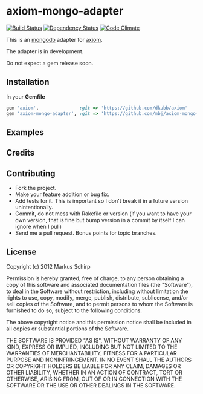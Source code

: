 axiom-mongo-adapter
=====================

[![Build Status](https://secure.travis-ci.org/mbj/axiom-mongo-adapter.png?branch=master)](http://travis-ci.org/mbj/axiom-mongo-adapter)
[![Dependency Status](https://gemnasium.com/mbj/axiom-mongo-adapter.png)](https://gemnasium.com/mbj/axiom-mongo-adapter)
[![Code Climate](https://codeclimate.com/github/mbj/axiom-mongo-adapter.png)](https://codeclimate.com/github/mbj/axiom-mongo-adapter)

This is an [mongodb](http://mongodb.org) adapter for [axiom](http://github.com/dkubb/axiom).

The adapter is in development.

Do not expect a gem release soon.

Installation
------------

In your **Gemfile**

``` ruby
gem 'axiom',               :git => 'https://github.com/dkubb/axiom'
gem 'axiom-mongo-adapter', :git => 'https://github.com/mbj/axiom-mongo-adapter'
```

Examples
--------

Credits
-------

Contributing
-------------

* Fork the project.
* Make your feature addition or bug fix.
* Add tests for it. This is important so I don't break it in a
  future version unintentionally.
* Commit, do not mess with Rakefile or version
  (if you want to have your own version, that is fine but bump version in a commit by itself I can ignore when I pull)
* Send me a pull request. Bonus points for topic branches.

License
-------

Copyright (c) 2012 Markus Schirp

Permission is hereby granted, free of charge, to any person obtaining
a copy of this software and associated documentation files (the
"Software"), to deal in the Software without restriction, including
without limitation the rights to use, copy, modify, merge, publish,
distribute, sublicense, and/or sell copies of the Software, and to
permit persons to whom the Software is furnished to do so, subject to
the following conditions:

The above copyright notice and this permission notice shall be
included in all copies or substantial portions of the Software.

THE SOFTWARE IS PROVIDED "AS IS", WITHOUT WARRANTY OF ANY KIND,
EXPRESS OR IMPLIED, INCLUDING BUT NOT LIMITED TO THE WARRANTIES OF
MERCHANTABILITY, FITNESS FOR A PARTICULAR PURPOSE AND
NONINFRINGEMENT. IN NO EVENT SHALL THE AUTHORS OR COPYRIGHT HOLDERS BE
LIABLE FOR ANY CLAIM, DAMAGES OR OTHER LIABILITY, WHETHER IN AN ACTION
OF CONTRACT, TORT OR OTHERWISE, ARISING FROM, OUT OF OR IN CONNECTION
WITH THE SOFTWARE OR THE USE OR OTHER DEALINGS IN THE SOFTWARE.

